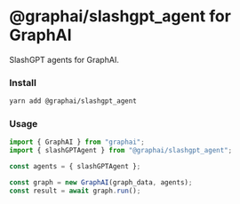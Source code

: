 
# @graphai/slashgpt_agent for GraphAI

SlashGPT agents for GraphAI.

### Install

```sh
yarn add @graphai/slashgpt_agent
```

### Usage

```typescript
import { GraphAI } from "graphai";
import { slashGPTAgent } from "@graphai/slashgpt_agent";

const agents = { slashGPTAgent };

const graph = new GraphAI(graph_data, agents);
const result = await graph.run();
```

